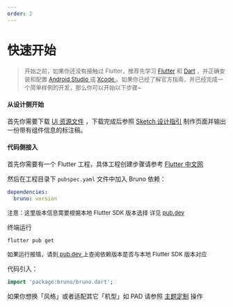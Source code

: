 ```yaml
---
order: 2
---
```


# 快速开始

<blockquote><p style="color:#666666">
  <font size="2">
  开始之前，如果你还没有接触过 Flutter，推荐先学习 <a href="https://flutterchina.club/">Flutter</a> 和 <a href="https://dart.cn/guides/language/language-tour">Dart</a> ，并正确安装和配置  <a href="https://developer.android.com/studio">Android Studio </a>  或 <a href="https://developer.apple.com/xcode/"> Xcode </a> 。如果你已经了解官方指南，并已经完成一个简单样例的开发，那么你可以开始以下步骤~</font>
</p>
</blockquote>

#### 从设计侧开始

首先你需要下载 [UI 资源文件](https://bruno.ke.com:3008/download/sketch) ，下载完成后参照 [Sketch 设计指引](./sketch) 制作页面并输出一份带有组件信息的标注稿。

#### 代码侧接入

首先你需要有一个 Flutter 工程，具体工程创建步骤请参考 [Flutter 中文网](https://flutterchina.club/get-started/test-drive/#androidsstudio)

然后在工程目录下 `pubspec.yaml` 文件中加入 Bruno 依赖：

```yaml
dependencies:
  bruno: version
```

<p color="#666666"><font size="2">注意：这里版本信息需要根据本地 Flutter SDK 版本选择 详见 <a href="https://pub.dev/packages/bruno/versions"> pub.dev </a> </font></p>

终端运行

```shell
flutter pub get
```

<p color="#666666"><font size="2">如果运行报错，请到<a href="https://pub.dev/packages/bruno/versions"> pub.dev </a> 上查阅依赖版本是否与本地 Flutter SDK 版本对应</font></p>

代码引入：

```dart
import 'package:bruno/bruno.dart';
```

如果你想换「风格」或者适配其它「机型」如 PAD 请参照 [主题定制](./theme) 操作

